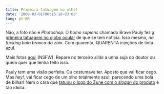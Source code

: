 ```yaml
---
title: Primeira tatuagem no olho!
date: '2008-03-01T00:15:18-03:00'
lang: pt-BR
---
```


Não, a foto não é _Photoshop_. O _homo sapiens_ chamado Brave Pauly fez [a primeira tatuagem no globo ocular](http://www.thesun.co.uk/sol/homepage/features/article853274.ece) de que se tem notícia. Isso mesmo, _na fucking bola branca do zóio_. Com quarenta, QUARENTA injeções de tinta azul.

Mais fotos [aqui](http://www.thesun.co.uk/sol/homepage/features/article853327.ece?slideshowPopup=true&articleId=853327) (NSFW). Repare no terceiro _slide_ a unha suja do doutor ou quem quer que tenha feito isso.

Pauly tem uma visão perfeita. Ou costumava ter. Aposto que vai ficar cego. Mas _hey!_, vai ficar cego de um olho totalmente azul, parecendo uma bola de bilhar! Nem o cara que [tatuou o logo do Zune com o _slogan_ do produto](http://www.meiobit.com/esse_zunetardado_n_o_est_ajudando) é tão idiota.
